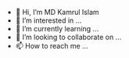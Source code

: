 - 👋 Hi, I’m MD Kamrul Islam
- 👀 I’m interested in ...
- 🌱 I’m currently learning ...
- 💞️ I’m looking to collaborate on ...
- 📫 How to reach me ...

<!---
MD Kamrul Islam /MD Kamrul Islam  is a ✨ special ✨ repository because its `README.md` (this file) appears on your GitHub profile.
You can click the Preview link to take a look at your changes.
--->
